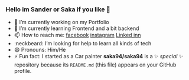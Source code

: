 ### Hello im Sander or Saka if you like 👋

- 🔭 I’m currently working on my Portfolio
- 🌱 I’m currently learning Frontend and a bit backend
- 📫 How to reach me: [facebook](https://www.facebook.com/profile.php?id=628825750) [instagram](https://www.instagram.com/sanderkalmer/) [Linked inn](https://www.linkedin.com/in/sander-kalmer-5aa8841b9/)
- :neckbeard: I’m looking for help to learn all kinds of tech 
- 😄 Pronouns: Him/He
- ⚡ Fun fact: I started as a Car painter
**saka94/saka94** is a ✨ _special_ ✨ repository because its `README.md` (this file) appears on your GitHub profile.

